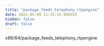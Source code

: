 ```yaml
---
title: "package_feeds_telephony_rtpengine"
date: 2021-05-09 11:31:52.956553
hidden: false
draft: false
---
```


x86/64/package_feeds_telephony_rtpengine

